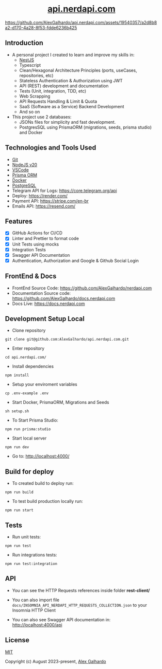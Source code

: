 <div align="center">
 <h1 align="center"><a href="https://api.nerdapi.com/" target="_blank">api.nerdapi.com</a></h1>
</div>

<https://github.com/AlexGalhardo/api.nerdapi.com/assets/19540357/a2d8b8a2-d170-4a28-8f53-fdde6236b425>

## Introduction

* A personal project I created to learn and improve my skills in:
  * [NestJS](https://nestjs.com/)
  * Typescript
  * Clean/Hexagonal Architecture Principles (ports, useCases, repositories, etc)
  * Stateless Authentication & Authorization using JWT
  * API (REST) development and documentation
  * Tests (Unit, integration, TDD, etc)
  * Web Scrapping
  * API Requests Handling & Limit & Quota
  * SaaS (Software as a Service) Backend Development
  * And so on
* This project use 2 databases:
  * JSONs files for simplicity and fast development.
  * PostgresSQL using PrismaORM (migrations, seeds, prisma studio) and Docker

## Technologies and Tools Used

* [Git](https://git-scm.com/)
* [NodeJS v20](https://nodejs.org/en)
* [VSCode](https://code.visualstudio.com/)
* [Prisma ORM](https://www.prisma.io/)
* [Docker](https://www.docker.com/)
* [PostgreSQL](https://www.postgresql.org/)
* Telegram API for Logs: <https://core.telegram.org/api>
* Deploy: <https://render.com/>
* Payment API: <https://stripe.com/en-br>
* Emails API: <https://resend.com/>

## Features
- [x] GitHub Actions for CI/CD
- [x] Linter and Prettier to format code
- [x] Unit Tests using mocks
- [x] Integration Tests
- [x] Swagger API Documentation
- [x] Authentication, Authorization and Google & Github Social Login

## FrontEnd & Docs

* FrontEnd Source Code: <https://github.com/AlexGalhardo/nerdapi.com>
* Documentation Source code: <https://github.com/AlexGalhardo/docs.nerdapi.com>
* Docs Live: <https://docs.nerdapi.com>

## Development Setup Local

* Clone repository

<!---->

```
git clone git@github.com:AlexGalhardo/api.nerdapi.com.git
```

* Enter repository

<!---->

```
cd api.nerdapi.com/
```

* Install dependencies

<!---->

```
npm install
```

* Setup your enviroment variables

<!---->

```
cp .env-example .env
```

* Start Docker, PrismaORM, Migrations and Seeds

<!---->

```
sh setup.sh
```

* To Start Prisma Studio:

<!---->

```
npm run prisma:studio
```

* Start local server

<!---->

```
npm run dev
```

* Go to: <http://localhost:4000/>

## Build for deploy

* To created build to deploy run:

<!---->

```
npm run build
```

* To test build production locally run:

<!---->

```
npm run start
```

## Tests

* Run unit tests:

<!---->

```
npm run test
```

* Run integrations tests:

<!---->

```
npm run test:integration
```

## API

* You can see the HTTP Requests references inside folder **rest-client/**

* You can also import file `docs/INSOMNIA_API_NERDAPI_HTTP_REQUESTS_COLLECTION.json` to your Insomnia HTTP Client

* You can also see Swagger API documentation in: <http://localhost:4000/api>

## License

[MIT](http://opensource.org/licenses/MIT)

Copyright (c) August 2023-present, [Alex Galhardo](https://github.com/AlexGalhardo)
